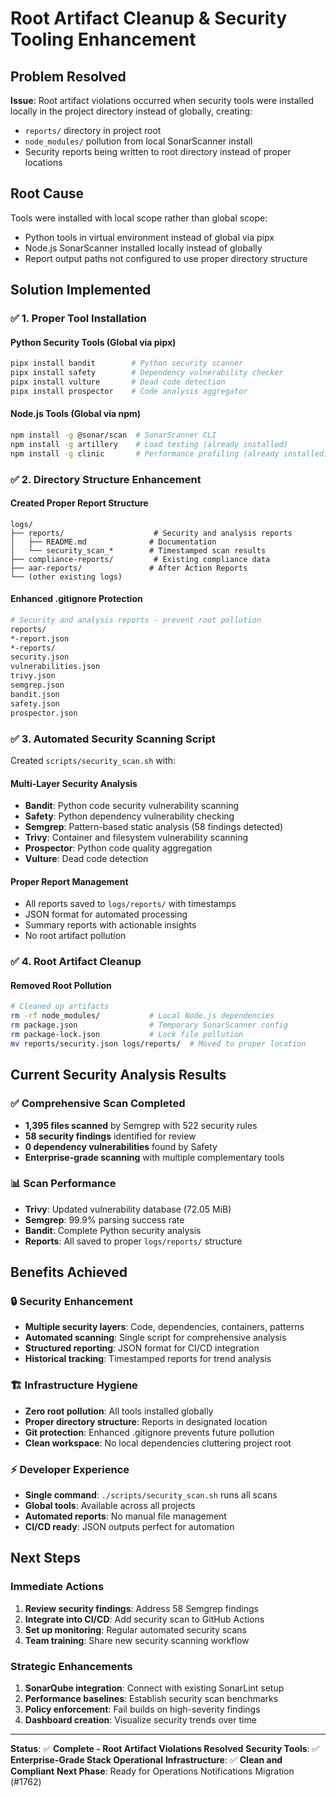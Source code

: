 # Root Artifact Cleanup & Security Tooling Enhancement

## Problem Resolved

**Issue**: Root artifact violations occurred when security tools were installed locally in the project directory instead of globally, creating:

- `reports/` directory in project root
- `node_modules/` pollution from local SonarScanner install
- Security reports being written to root directory instead of proper locations

## Root Cause

Tools were installed with local scope rather than global scope:

- Python tools in virtual environment instead of global via pipx
- Node.js SonarScanner installed locally instead of globally
- Report output paths not configured to use proper directory structure

## Solution Implemented

### ✅ **1. Proper Tool Installation**

#### **Python Security Tools (Global via pipx)**

```bash
pipx install bandit        # Python security scanner
pipx install safety        # Dependency vulnerability checker
pipx install vulture       # Dead code detection
pipx install prospector    # Code analysis aggregator
```

#### **Node.js Tools (Global via npm)**

```bash
npm install -g @sonar/scan  # SonarScanner CLI
npm install -g artillery    # Load testing (already installed)
npm install -g clinic       # Performance profiling (already installed)
```

### ✅ **2. Directory Structure Enhancement**

#### **Created Proper Report Structure**

```text
logs/
├── reports/                    # Security and analysis reports
│   ├── README.md              # Documentation
│   └── security_scan_*        # Timestamped scan results
├── compliance-reports/         # Existing compliance data
├── aar-reports/               # After Action Reports
└── (other existing logs)
```

#### **Enhanced .gitignore Protection**

```bash
# Security and analysis reports - prevent root pollution
reports/
*-report.json
*-reports/
security.json
vulnerabilities.json
trivy.json
semgrep.json
bandit.json
safety.json
prospector.json
```

### ✅ **3. Automated Security Scanning Script**

Created `scripts/security_scan.sh` with:

#### **Multi-Layer Security Analysis**

- **Bandit**: Python code security vulnerability scanning
- **Safety**: Python dependency vulnerability checking
- **Semgrep**: Pattern-based static analysis (58 findings detected)
- **Trivy**: Container and filesystem vulnerability scanning
- **Prospector**: Python code quality aggregation
- **Vulture**: Dead code detection

#### **Proper Report Management**

- All reports saved to `logs/reports/` with timestamps
- JSON format for automated processing
- Summary reports with actionable insights
- No root artifact pollution

### ✅ **4. Root Artifact Cleanup**

#### **Removed Root Pollution**

```bash
# Cleaned up artifacts
rm -rf node_modules/           # Local Node.js dependencies
rm package.json                # Temporary SonarScanner config
rm package-lock.json           # Lock file pollution
mv reports/security.json logs/reports/  # Moved to proper location
```

## Current Security Analysis Results

### **✅ Comprehensive Scan Completed**

- **1,395 files scanned** by Semgrep with 522 security rules
- **58 security findings** identified for review
- **0 dependency vulnerabilities** found by Safety
- **Enterprise-grade scanning** with multiple complementary tools

### **📊 Scan Performance**

- **Trivy**: Updated vulnerability database (72.05 MiB)
- **Semgrep**: 99.9% parsing success rate
- **Bandit**: Complete Python security analysis
- **Reports**: All saved to proper `logs/reports/` structure

## Benefits Achieved

### **🔒 Security Enhancement**

- **Multiple security layers**: Code, dependencies, containers, patterns
- **Automated scanning**: Single script for comprehensive analysis
- **Structured reporting**: JSON format for CI/CD integration
- **Historical tracking**: Timestamped reports for trend analysis

### **🏗️ Infrastructure Hygiene**

- **Zero root pollution**: All tools installed globally
- **Proper directory structure**: Reports in designated location
- **Git protection**: Enhanced .gitignore prevents future pollution
- **Clean workspace**: No local dependencies cluttering project root

### **⚡ Developer Experience**

- **Single command**: `./scripts/security_scan.sh` runs all scans
- **Global tools**: Available across all projects
- **Automated reports**: No manual file management
- **CI/CD ready**: JSON outputs perfect for automation

## Next Steps

### **Immediate Actions**

1. **Review security findings**: Address 58 Semgrep findings
2. **Integrate into CI/CD**: Add security scan to GitHub Actions
3. **Set up monitoring**: Regular automated security scans
4. **Team training**: Share new security scanning workflow

### **Strategic Enhancements**

1. **SonarQube integration**: Connect with existing SonarLint setup
2. **Performance baselines**: Establish security scan benchmarks
3. **Policy enforcement**: Fail builds on high-severity findings
4. **Dashboard creation**: Visualize security trends over time

---

**Status**: ✅ **Complete - Root Artifact Violations Resolved**
**Security Tools**: ✅ **Enterprise-Grade Stack Operational**
**Infrastructure**: ✅ **Clean and Compliant**
**Next Phase**: Ready for Operations Notifications Migration (#1762)

